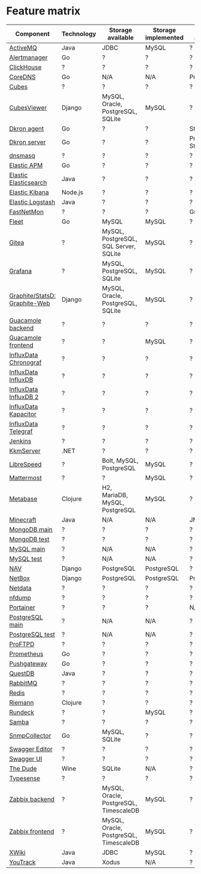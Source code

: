 # Feature matrix

| Component | Technology | Storage available | Storage implemented | Metrics available | Metrics implemented | Other required/available | Other implemented
| --------- | ---------- | ----------------- | ------------------- | ----------------- | ------------------- | ------------------------ | -------------------
| [ActiveMQ](../message-queues/activemq) | Java | JDBC | MySQL | ? | ? | ? | ?
| [Alertmanager](../prometheus/alertmanager) | Go | ? | ? | ? | ? | ? | ?
| [ClickHouse](../databases/clickhouse) | ? | ? | ? | ? | ? | ? | ?
| [CoreDNS](../dns/coredns) | Go | N/A | N/A | Prometheus | Prometheus | N/A | N/A
| [Cubes](../business-intelligence/cubes/backend) | ? | ? | ? | ? | ? | ? | ?
| [CubesViewer](../business-intelligence/cubes/frontend) | Django | MySQL, Oracle, PostgreSQL, SQLite | MySQL | ? | ? | ? | ?
| [Dkron agent](../workload-automation/dkron/agent) | Go | ? | ? | StatsD | StatsD | ? | ?
| [Dkron server](../workload-automation/dkron/server) | Go | ? | ? | Prometheus, StatsD | Prometheus, StatsD | ? | ?
| [dnsmasq](../dns/dnsmasq) | ? | ? | ? | ? | ? | ? | ?
| [Elastic APM](../elastic/apm) | Go | ? | ? | ? | ? | ? | ?
| [Elastic Elasticsearch](../elastic/elasticsearch) | Java | ? | ? | ? | InfluxDB | ? | ?
| [Elastic Kibana](../elastic/kibana) | Node.js | ? | ? | ? | InfluxDB | ? | ?
| [Elastic Logstash](../elastic/logstash) | Java | ? | ? | ? | InfluxDB | ? | ?
| [FastNetMon](../network-monitoring/fastnetmon) | ? | ? | ? | Graphite | InfluxDB | ? | ?
| [Fleet](../fleet) | Go | MySQL | MySQL | ? | ? | Redis | ?
| [Gitea](../gitea) | ? | MySQL, PostgreSQL, SQL Server, SQLite | MySQL | ? | ? | ? | ?
| [Grafana](../grafana) | ? | MySQL, PostgreSQL, SQLite | MySQL | ? | ? | ? | ?
| [Graphite/StatsD: Graphite-Web](../graphite-statsd) | Django | MySQL, Oracle, PostgreSQL, SQLite | MySQL | ? | ? | ? | ?
| [Guacamole backend](../guacamole/backend) | ? | ? | ? | ? | ? | ? | ?
| [Guacamole frontend](../guacamole/frontend) | ? | ? | MySQL | ? | ? | ? | ?
| [InfluxData Chronograf](../influxdata/v1/chronograf) | ? | ? | ? | ? | ? | ? | ?
| [InfluxData InfluxDB](../influxdata/v1/influxdb) | ? | ? | ? | ? | InfluxDB | ? | ?
| [InfluxData InfluxDB 2](../influxdata/influxdb-2) | ? | ? | ? | ? | ? | ? | ?
| [InfluxData Kapacitor](../influxdata/v1/kapacitor)| ? | ? | ? | ? | InfluxDB | ? | ?
| [InfluxData Telegraf](../influxdata/telegraf) | ? | ? | ? | ? | ? | ? | ?
| [Jenkins](../jenkins) | ? | ? | ? | ? | InfluxDB | ? | ?
| [KkmServer](../kkmserver) | .NET | ? | ? | ? | ? | ? | ?
| [LibreSpeed](../librespeed) | ? | Bolt, MySQL, PostgreSQL | MySQL | ? | ? | ? | ?
| [Mattermost](../mattermost) | ? | ? | MySQL | ? | ? | ? | ?
| [Metabase](../business-intelligence/metabase) | Clojure | H2, MariaDB, MySQL, PostgreSQL | MySQL | ? | ? | ? | ?
| [Minecraft](../minecraft) | Java | N/A | N/A | JMX | Jolokia | N/A | N/A
| [MongoDB main](../databases/mongodb/main) | ? | ? | ? | ? | ? | ? | ?
| [MongoDB test](../databases/mongodb/test) | ? | ? | ? | ? | ? | ? | ?
| [MySQL main](../databases/mysql/main) | ? | N/A | N/A | ? | InfluxDB | ? | ?
| [MySQL test](../databases/mysql/test) | ? | N/A | N/A | ? | InfluxDB | ? | ?
| [NAV](../network-monitoring/nav) | Django | PostgreSQL | PostgreSQL | ? | ? | ? | ?
| [NetBox](../netbox) | Django | PostgreSQL | PostgreSQL | Prometheus | Prometheus | Redis | Redis
| [Netdata](../netdata) | ? | ? | ? | ? | ? | ? | ?
| [nfdump](../network-monitoring/nfdump) | ? | ? | ? | ? | ? | ? | ?
| [Portainer](../portainer) | ? | ? | ? | N/A | N/A | N/A | N/A
| [PostgreSQL main](../databases/postgresql/main) | ? | N/A | N/A | ? | InfluxDB | ? | ?
| [PostgreSQL test](../databases/postgresql/test) | ? | N/A | N/A | ? | InfluxDB | ? | ?
| [ProFTPD](../file-sharing/proftpd) | ? | ? | ? | ? | ? | ? | ?
| [Prometheus](../prometheus/prometheus) | Go | ? | ? | ? | InfluxDB | ? | ?
| [Pushgateway](../prometheus/pushgateway) | Go | ? | ? | ? | ? | ? | ?
| [QuestDB](../databases/questdb) | Java | ? | ? | ? | ? | ? | ?
| [RabbitMQ](../message-queues/rabbitmq) | ? | ? | ? | ? | ? | ? | ?
| [Redis](../redis) | ? | ? | ? | ? | InfluxDB | ? | ?
| [Riemann](../riemann) | Clojure | ? | ? | ? | ? | ? | ?
| [Rundeck](../workload-automation/rundeck) | ? | ? | MySQL | ? | ? | ? | ?
| [Samba](../file-sharing/samba) | ? | ? | ? | ? | ? | ? | ?
| [SnmpCollector](../network-monitoring/snmpcollector) | Go | MySQL, SQLite | ? | ? | ? | ? | ?
| [Swagger Editor](../swagger/editor) | ? | ? | ? | ? | ? | ? | ?
| [Swagger UI](../swagger/ui) | ? | ? | ? | ? | ? | ? | ?
| [The Dude](../network-monitoring/the-dude) | Wine | SQLite | N/A | ? | ? | ? | ?
| [Typesense](../typesense) | ? | ? | ? | ? | ? | ? | ?
| [Zabbix backend](../network-monitoring/zabbix/backend) | ? | MySQL, Oracle, PostgreSQL, TimescaleDB | MySQL | ? | ? | ? | ?
| [Zabbix frontend](../network-monitoring/zabbix/frontend) | ? | MySQL, Oracle, PostgreSQL, TimescaleDB | MySQL | ? | ? | ? | ?
| [XWiki](../xwiki) | Java | JDBC | MySQL | ? | ? | ? | ?
| [YouTrack](../youtrack) | Java | Xodus | N/A | ? | ? | ? | ?
